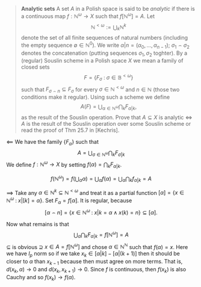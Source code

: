 > **Analytic sets** A set $A$ in a Polish space is said to be *analytic* if there is a continuous map $f:\mathbb{N}^\omega\to X$ such that $f[\mathbb{N}^\omega]=A$. Let 
> $$\mathbb{N}^{<\omega}:=\bigcup_k\mathbb{N}^k$$
> denote the set of all finite sequences of natural numbers (including the empty sequence $\emptyset\in\mathbb{N}^0$). We write $\alpha|n=(\alpha_0,...,\alpha_{n-1})$; $\sigma_1\frown\sigma_2$ denotes the concatenation (putting sequences $\sigma_1, \sigma_2$ toghter).
> By a (regular) Souslin scheme in a Polish space $X$ we mean a family of closed sets 
> $$F=\{F_\sigma\;:\;\sigma\in\mathbb{B}^{<\omega}\}$$
such that $F_{\sigma\frown n}\subseteq F_\sigma$ for every $\sigma \in\mathbb{N}^{<\omega}$ and $n\in\mathbb{N}$ (those two conditions make it regular). Using such a scheme we define
$$A(F)=\bigcup_{\alpha\in\mathbb{N}^\omega}\bigcap_k F_{\alpha|k},$$
as the result of the Souslin operation.
Prove that $A\subseteq X$ is analytic $\iff$ $A$ is the result of the Souslin operation over some Souslin scheme or read the proof of Thm 25.7 in [Kechris].


$\impliedby$ 
We have the family $\{F_\alpha\}$ such that 
$$A=\bigcup_{\sigma\in\mathbb{N}^\omega}\bigcap_kF_{\sigma|k}$$
We define $f:\mathbb{N}^\omega\to X$ by setting $f(\alpha)=\bigcap_kF_{\alpha|k}$.

$$f(\mathbb{N}^\omega)=f(\bigcup_\alpha \alpha)=\bigcup_\alpha f(\alpha)=\bigcup_\alpha\bigcap_k f_{\alpha|k}=A$$

$\implies$ 
Take any $\alpha\in\mathbb{N}^k\subseteq\mathbb{N}^{<\omega}$ and treat it as a partial function $[\alpha]=\{x\in\mathbb{N}^\omega\;:\;x|[k]=\alpha\}$. Set $F_\alpha=f[\alpha]$. It is regular, because 
$$[\alpha\frown n]=\{x\in\mathbb{N}^\omega\;:\;x|k=\alpha\;\land\;x(k)=n\}\subseteq [\alpha].$$

Now what remains is that
$$\bigcup_\alpha\bigcap_kF_{\alpha|k}=f[\mathbb{N}^\omega]=A$$
$\subseteq$ is obvious
$\supseteq$ 
$x\in A=f[\mathbb{N}^\omega]$ and chose $\alpha\in\mathbb{N}^\mathbb{N}$ such that $f(\alpha)=x$. Here we have $l_p$ norm so if we take $x_k\in[\alpha|k]-[\alpha|(k+1)]$ then it should be closer to $\alpha$ than $x_{k-1}$ because then must agree on more terms. That is, $d(x_k, \alpha)\to 0$ and $d(x_k, x_{k+1})\to 0$. 
Since $f$ is continuous, then $f(x_k)$ is also Cauchy and so $f(x_k)\to f(\alpha)$.